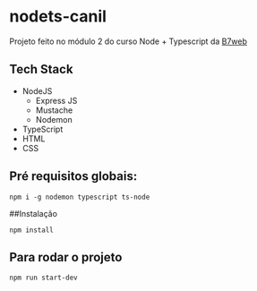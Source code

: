 # nodets-canil
   Projeto feito no módulo 2 do curso Node + Typescript da [B7web](https://alunos.b7web.com.br/)
   
## Tech Stack
* NodeJS
  *  Express JS
  *  Mustache
  *  Nodemon
* TypeScript
* HTML
* CSS
  
## Pré requisitos globais:
~~~
npm i -g nodemon typescript ts-node
~~~
##Instalação 
~~~
npm install
~~~

## Para rodar o projeto 
~~~
npm run start-dev
~~~
